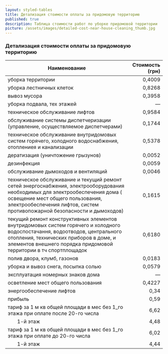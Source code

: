 ```yaml
---
layout: styled-tables
title: Детализация стоимости оплаты за придомовую территорию
published: true
description: Таблица стоимости работ по уборке придомовой территории
picture: /assets/images/detailed-cost-near-house-cleaning_thumb.jpg
---
```


<style>
table {
    max-width: 600px;
}
</style>

### Детализация стоимости оплаты за придомовую территорию

Наименование | Стоимость (грн)
---|---:
уборка территории | 0,4009
уборка лестничных клеток | 0,8268
вывоз мусора | 0,3958
уборка подвала, тех этажей | —
техническое обслуживание лифтов | 0,9584
обслуживание системы диспетчеризации (управление, осуществляемое диспетчерами) | 0,1744
техническое обслуживание внутридомовых систем горячего, холодного водоснабжения, отоплениея и канализации | 0,5378
дератизация (уничтожение грызунов) | 0,0052
дезинфекция | 0,0059
обслуживание дымоходов и вентиляций | 0,0046
техническое обслуживание и текущий ремонт сетей энергоснабжения, электрооборудования необходимых для электрообеспечения дома ( освещение мест общего пользования, электрообеспечения лифтов, систем противопожарной безопасности и дымоходов) | 0,1615
текущий ремонт конструктивных элементов внутридомовых систем горячего и холодного водоспостачання, водоотводов, центрального отопления, технических приборов в доме, и элементов внешнего порядка придомовой территории в тч спортплощадок | 0,6180
полив двора, клумб, газонов | 0,0183
уборка и вывоз снега, посыпка солью | 0,0579
эксплуатация номерных знаков дома | —
осветление мест общего пользования | 0,4227
энергообеспечение лифтов | 0,34
прибыль | 0,59
тариф за 1 м кв общей площади в мес без 1_го этажа при оплате после 20-го числа | 6,62
&nbsp; &nbsp; &nbsp; &nbsp;1-й этаж | 4,48
тариф за 1 м кв общей площади в мес без 1_го этажа при оплате до 20-го числа | 6,02
&nbsp; &nbsp; &nbsp; &nbsp;1-й этаж | 4,44
